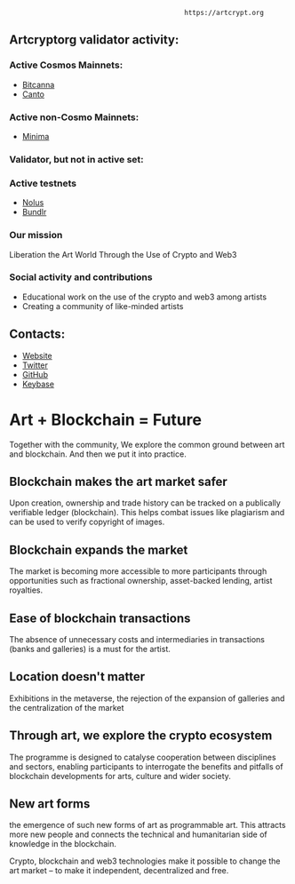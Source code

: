                                                 https://artcrypt.org
                                     
 ## Artcryptorg validator activity:
 
### Active Cosmos Mainnets: <br />
- [Bitcanna](https://wallet.bitcanna.io/validators/bcnavaloper1cyup3p032ryt58rw9t4fy9yy9qpm3yr22nf0pm)
- [Canto](https://www.mintscan.io/canto/validators/cantovaloper1thtjydhkhewsgy2rm3dp8ajupg0mwxh56g9vsn)

### Active non-Cosmo Mainnets: <br />
- [Minima](https://www.minima.global/)

### Validator, but not in active set: <br />

### Active testnets
- [Nolus](https://explorer-rila.nolus.io/nolus-rila)
- [Bundlr](https://bundlr.network/explorer/Ry2bDGfBIvYtvDPYnf0eg_ijH4A1EDKaaEEecyjbUQ4)

### Our mission
Liberation the Art World Through the Use of Crypto and Web3

### Social activity and contributions
- Educational work on the use of the сrypto and web3 among artists
- Creating a community of like-minded artists

## Contacts:
- [Website](https://artcrypt.org/)
- [Twitter](https://twitter.com/artcryptorg)
- [GitHub](https://github.com/artcryptorg)
- [Keybase](https://keybase.io/artcryptorg)

# Art + Blockchain = Future
Together with the community, We explore the common ground between art and blockchain. And then we put it into practice.
## Blockchain makes the art market safer
Upon creation, ownership and trade history can be tracked on a publically verifiable ledger (blockchain). This helps combat issues like plagiarism and can be used to verify copyright of images.
## Blockchain expands the market
The market is becoming more accessible to more participants through opportunities such as fractional ownership, asset-backed lending, artist royalties.
## Ease of blockchain transactions
The absence of unnecessary costs and intermediaries in transactions (banks and galleries) is a must for the artist.
## Location doesn't matter
Exhibitions in the metaverse, the rejection of the expansion of galleries and the centralization of the market
## Through art, we explore the crypto ecosystem
The programme is designed to catalyse cooperation between disciplines and sectors, enabling participants to interrogate the benefits and pitfalls of blockchain developments for arts, culture and wider society.
## New art forms
the emergence of such new forms of art as programmable art. This attracts more new people and connects the technical and humanitarian side of knowledge in the blockchain.

Сrypto, blockchain and web3 technologies make it possible to change the art market – to make it independent, decentralized and free.
